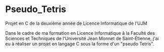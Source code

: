 # Pseudo_Tetris
Projet en C de la deuxième année de Licence Informatique de l'UJM

Dans le cadre de ma formation en Licence Informatique à la Faculté des Sciences et Techniques de l'Université Jean Monnet de Saint-Étienne, j'ai eu à réaliser un projet en langage C sous la forme d'un "pseudo Tetris".
